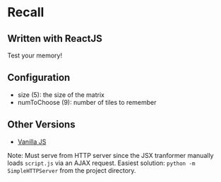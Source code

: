 # Recall
## Written with ReactJS

Test your memory!

## Configuration

  - size (5): the size of the matrix
  - numToChoose (9): number of tiles to remember


## Other Versions
  - [Vanilla JS](https://github.com/mruzekw/recall)

Note: Must serve from HTTP server since the JSX tranformer manually loads `script.js` via an AJAX request. Easiest solution: `python -m SimpleHTTPServer` from the project directory.